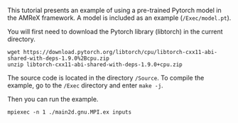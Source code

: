 This tutorial presents an example of using a pre-trained Pytorch model in the AMReX framework.
A model is included as an example (`/Exec/model.pt`).

You will first need to download the Pytorch library (libtorch) in the current directory.

```shell
wget https://download.pytorch.org/libtorch/cpu/libtorch-cxx11-abi-shared-with-deps-1.9.0%2Bcpu.zip
unzip libtorch-cxx11-abi-shared-with-deps-1.9.0+cpu.zip
```

The source code is located in the directory `/Source`. To compile the example, go to the `/Exec` directory and enter
`make -j`.

Then you can run the example.

`mpiexec -n 1 ./main2d.gnu.MPI.ex inputs`


<!---
Torchscript code based on https://pytorch.org/tutorials/advanced/cpp_export.html 
-->
